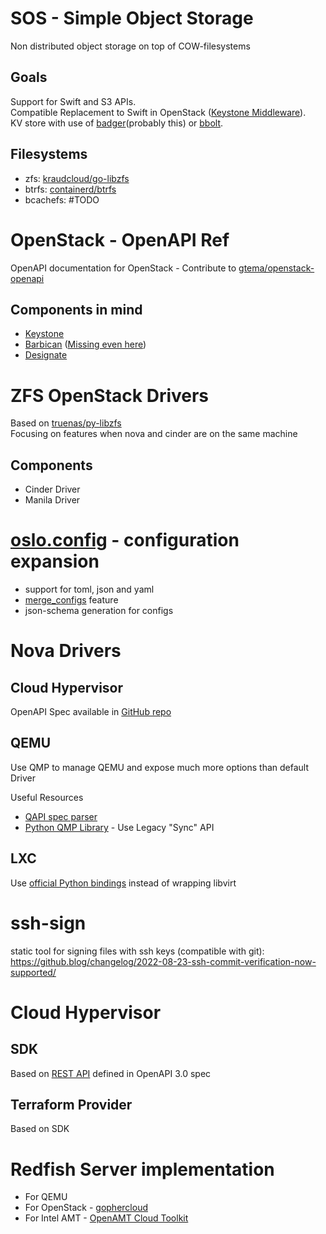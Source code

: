# SOS - Simple Object Storage
Non distributed object storage on top of COW-filesystems

## Goals
Support for Swift and S3 APIs. \
Compatible Replacement to Swift in OpenStack ([Keystone Middleware](github.com/databus23/keystone)).\
KV store with use of [badger](https://github.com/dgraph-io/badger)(probably this) or [bbolt](https://github.com/etcd-io/bbolt).

## Filesystems
- zfs: [kraudcloud/go-libzfs](https://github.com/kraudcloud/go-libzfs)
- btrfs: [containerd/btrfs](https://github.com/containerd/btrfs)
- bcachefs: #TODO


# OpenStack - OpenAPI Ref
OpenAPI documentation for OpenStack - Contribute to [gtema/openstack-openapi](https://github.com/gtema/openstack-openapi)

## Components in mind
- [Keystone](https://docs.openstack.org/api-ref/identity/)
- [Barbican](https://docs.openstack.org/barbican/latest/api/index.html) ([Missing even here](https://docs.openstack.org/api-ref/key-manager))
- [Designate](https://docs.openstack.org/api-ref/dns/dns-api-v2-index.html)

# ZFS OpenStack Drivers
Based on [truenas/py-libzfs](https://github.com/truenas/py-libzfs) \
Focusing on features when nova and cinder are on the same machine

## Components
- Cinder Driver
- Manila Driver



# [oslo.config](https://github.com/openstack/oslo.config) - configuration expansion
- support for toml, json and yaml 
- [merge_configs](https://github.com/openstack/kolla-ansible/blob/master/ansible/action_plugins/merge_configs.py) feature
- json-schema generation for configs

# Nova Drivers
## Cloud Hypervisor
OpenAPI Spec available in [GitHub repo](https://github.com/cloud-hypervisor/cloud-hypervisor/blob/main/docs/api.md)
## QEMU
Use QMP to manage QEMU and expose much more options than default Driver

Useful Resources
- [QAPI spec parser](https://gitlab.com/qemu-project/qemu/-/tree/master/scripts/qapi)
- [Python QMP Library](https://qemu.readthedocs.io/projects/python-qemu-qmp/en/latest/index.html) - Use Legacy "Sync" API

## LXC
Use [official Python bindings](https://github.com/lxc/python3-lxc) instead of wrapping libvirt


# ssh-sign
static tool for signing files with ssh keys (compatible with git):
https://github.blog/changelog/2022-08-23-ssh-commit-verification-now-supported/

# Cloud Hypervisor
## SDK
Based on [REST API](https://github.com/cloud-hypervisor/cloud-hypervisor/blob/main/docs/api.md#rest-api) defined in OpenAPI 3.0 spec

## Terraform Provider
Based on SDK


# Redfish Server implementation
- For QEMU
- For OpenStack - [gophercloud](https://github.com/gophercloud/gophercloud)
- For Intel AMT - [OpenAMT Cloud Toolkit](https://open-amt-cloud-toolkit.github.io/docs/2.20/)



